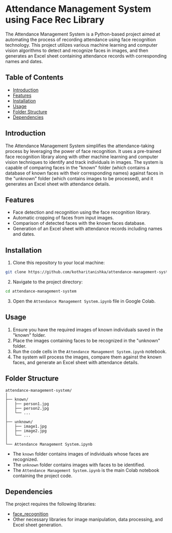 # Attendance Management System using Face Rec Library

The Attendance Management System is a Python-based project aimed at automating the process of recording attendance using face recognition technology. This project utilizes various machine learning and computer vision algorithms to detect and recognize faces in images, and then generates an Excel sheet containing attendance records with corresponding names and dates.

## Table of Contents

- [Introduction](#introduction)
- [Features](#features)
- [Installation](#installation)
- [Usage](#usage)
- [Folder Structure](#folder-structure)
- [Dependencies](#dependencies)

## Introduction

The Attendance Management System simplifies the attendance-taking process by leveraging the power of face recognition. It uses a pre-trained face recognition library along with other machine learning and computer vision techniques to identify and track individuals in images. The system is capable of comparing faces in the "known" folder (which contains a database of known faces with their corresponding names) against faces in the "unknown" folder (which contains images to be processed), and it generates an Excel sheet with attendance details.

## Features

- Face detection and recognition using the face recognition library.
- Automatic cropping of faces from input images.
- Comparison of detected faces with the known faces database.
- Generation of an Excel sheet with attendance records including names and dates.

## Installation

1. Clone this repository to your local machine:

```bash
git clone https://github.com/kotharitanishka/attendance-management-system.git
```

2. Navigate to the project directory:

```bash
cd attendance-management-system
```

3. Open the `Attendance Management System.ipynb` file in Google Colab.

## Usage

1. Ensure you have the required images of known individuals saved in the "known" folder.
2. Place the images containing faces to be recognized in the "unknown" folder.
3. Run the code cells in the `Attendance Management System.ipynb` notebook.
4. The system will process the images, compare them against the known faces, and generate an Excel sheet with attendance details.

## Folder Structure

```
attendance-management-system/
│
├── known/
│   ├── person1.jpg
│   ├── person2.jpg
│   └── ...
│
├── unknown/
│   ├── image1.jpg
│   ├── image2.jpg
│   └── ...
│
└── Attendance Management System.ipynb
```

- The `known` folder contains images of individuals whose faces are recognized.
- The `unknown` folder contains images with faces to be identified.
- The `Attendance Management System.ipynb` is the main Colab notebook containing the project code.

## Dependencies

The project requires the following libraries:

- [face_recognition](https://pypi.org/project/face-recognition/)
- Other necessary libraries for image manipulation, data processing, and Excel sheet generation.
